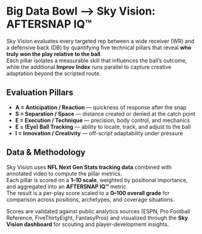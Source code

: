 # Big Data Bowl —> Sky Vision: AFTERSNAP IQ™

Sky Vision evaluates every targeted rep between a wide receiver (WR) and a defensive back (DB) by quantifying five technical pillars that reveal **who truly won the play relative to the ball**.  
Each pillar isolates a measurable skill that influences the ball’s outcome, while the additional **Improv Index** runs parallel to capture creative adaptation beyond the scripted route.

## Evaluation Pillars
- **A = Anticipation / Reaction** — quickness of response after the snap  
- **S = Separation / Space** — distance created or denied at the catch point  
- **E = Execution / Technique** — precision, body control, and mechanics  
- **E = (Eye) Ball Tracking** — ability to locate, track, and adjust to the ball  
- **I = Innovation / Creativity** — off-script adaptability under pressure  

## Data & Methodology
Sky Vision uses **NFL Next Gen Stats tracking data** combined with annotated video to compute the pillar metrics.  
Each pillar is scored on a **1–10 scale**, weighted by positional importance, and aggregated into an **AFTERSNAP IQ™** metric.  
The result is a per-play score scaled to a **0–100 overall grade** for comparison across positions, archetypes, and coverage situations.

Scores are validated against public analytics sources (ESPN, Pro Football Reference, FiveThirtyEight, FantasyPros) and visualized through the **Sky Vision dashboard** for scouting and player-development insights.

